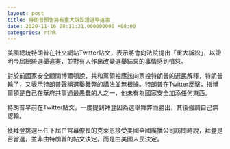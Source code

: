```yaml
---
layout: post
title: 特朗普預告將有重大訴訟證選舉違憲
date: 2020-11-16 08:11:21.000000000 +08:00
categories: rthk
---
```


美國總統特朗普在社交網站Twitter貼文，表示將會向法院提出「重大訴訟」，以證明今屆總統選舉違憲，並對有人作出改變選舉結果的事情感到憤怒。

對於前國家安全顧問博爾頓說，共和黨領袖應該向票投特朗普的選民解釋，特朗普輸了，又表示特朗普聲稱選舉舞弊的講法並無根據。特朗普在Twitter反擊，指博爾頓是自己在華府共事過最愚蠢的人之一，他未有為國家安全加添任何東西。

特朗普早前在Twitter貼文，一度提到拜登因為選舉舞弊而勝出，其後強調自己無認輸。

獲拜登挑選出任下屆白宮幕僚長的克萊恩接受美國全國廣播公司訪問時說，拜登是否當選，並非由特朗普的帖文決定，而是由美國人民決定。
